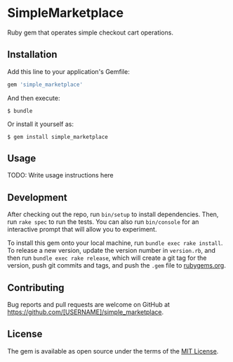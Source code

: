 # SimpleMarketplace

Ruby gem that operates simple checkout cart operations.

## Installation

Add this line to your application's Gemfile:

```ruby
gem 'simple_marketplace'
```

And then execute:

    $ bundle

Or install it yourself as:

    $ gem install simple_marketplace

## Usage

TODO: Write usage instructions here

## Development

After checking out the repo, run `bin/setup` to install dependencies. Then, run `rake spec` to run the tests. You can also run `bin/console` for an interactive prompt that will allow you to experiment.

To install this gem onto your local machine, run `bundle exec rake install`. To release a new version, update the version number in `version.rb`, and then run `bundle exec rake release`, which will create a git tag for the version, push git commits and tags, and push the `.gem` file to [rubygems.org](https://rubygems.org).

## Contributing

Bug reports and pull requests are welcome on GitHub at https://github.com/[USERNAME]/simple_marketplace.

## License

The gem is available as open source under the terms of the [MIT License](http://opensource.org/licenses/MIT).
